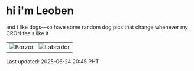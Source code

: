 # hi i'm Leoben

and i like dogs—so have some random dog pics that change whenever my CRON feels like it

|  |  |
|--------|----------|
| ![Borzoi](https://random-dog-vercel.vercel.app/api/random-borzoi?v=1750769131) | ![Labrador](https://random-dog-vercel.vercel.app/api/random-labrador?v=1750769131) |

Last updated: 2025-06-24 20:45 PHT
